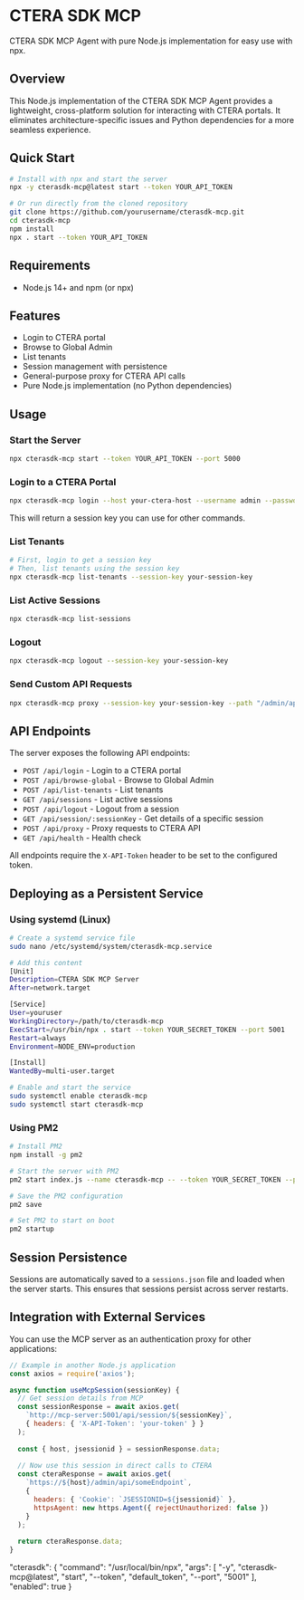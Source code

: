 # CTERA SDK MCP

CTERA SDK MCP Agent with pure Node.js implementation for easy use with npx.

## Overview

This Node.js implementation of the CTERA SDK MCP Agent provides a lightweight, cross-platform solution for interacting with CTERA portals. It eliminates architecture-specific issues and Python dependencies for a more seamless experience.

## Quick Start

```bash
# Install with npx and start the server
npx -y cterasdk-mcp@latest start --token YOUR_API_TOKEN

# Or run directly from the cloned repository
git clone https://github.com/yourusername/cterasdk-mcp.git
cd cterasdk-mcp
npm install
npx . start --token YOUR_API_TOKEN
```

## Requirements

- Node.js 14+ and npm (or npx)

## Features

- Login to CTERA portal
- Browse to Global Admin
- List tenants
- Session management with persistence
- General-purpose proxy for CTERA API calls
- Pure Node.js implementation (no Python dependencies)

## Usage

### Start the Server

```bash
npx cterasdk-mcp start --token YOUR_API_TOKEN --port 5000
```

### Login to a CTERA Portal

```bash
npx cterasdk-mcp login --host your-ctera-host --username admin --password yourpassword
```

This will return a session key you can use for other commands.

### List Tenants

```bash
# First, login to get a session key
# Then, list tenants using the session key
npx cterasdk-mcp list-tenants --session-key your-session-key
```

### List Active Sessions

```bash
npx cterasdk-mcp list-sessions
```

### Logout

```bash
npx cterasdk-mcp logout --session-key your-session-key
```

### Send Custom API Requests

```bash
npx cterasdk-mcp proxy --session-key your-session-key --path "/admin/api/customEndpoint" --method POST --data '{"key":"value"}'
```

## API Endpoints

The server exposes the following API endpoints:

- `POST /api/login` - Login to a CTERA portal
- `POST /api/browse-global` - Browse to Global Admin
- `POST /api/list-tenants` - List tenants
- `GET /api/sessions` - List active sessions
- `POST /api/logout` - Logout from a session
- `GET /api/session/:sessionKey` - Get details of a specific session
- `POST /api/proxy` - Proxy requests to CTERA API
- `GET /api/health` - Health check

All endpoints require the `X-API-Token` header to be set to the configured token.

## Deploying as a Persistent Service

### Using systemd (Linux)

```bash
# Create a systemd service file
sudo nano /etc/systemd/system/cterasdk-mcp.service

# Add this content
[Unit]
Description=CTERA SDK MCP Server
After=network.target

[Service]
User=youruser
WorkingDirectory=/path/to/cterasdk-mcp
ExecStart=/usr/bin/npx . start --token YOUR_SECRET_TOKEN --port 5001
Restart=always
Environment=NODE_ENV=production

[Install]
WantedBy=multi-user.target

# Enable and start the service
sudo systemctl enable cterasdk-mcp
sudo systemctl start cterasdk-mcp
```

### Using PM2

```bash
# Install PM2
npm install -g pm2

# Start the server with PM2
pm2 start index.js --name cterasdk-mcp -- --token YOUR_SECRET_TOKEN --port 5001

# Save the PM2 configuration
pm2 save

# Set PM2 to start on boot
pm2 startup
```

## Session Persistence

Sessions are automatically saved to a `sessions.json` file and loaded when the server starts. This ensures that sessions persist across server restarts.

## Integration with External Services

You can use the MCP server as an authentication proxy for other applications:

```javascript
// Example in another Node.js application
const axios = require('axios');

async function useMcpSession(sessionKey) {
  // Get session details from MCP
  const sessionResponse = await axios.get(
    `http://mcp-server:5001/api/session/${sessionKey}`,
    { headers: { 'X-API-Token': 'your-token' } }
  );
  
  const { host, jsessionid } = sessionResponse.data;
  
  // Now use this session in direct calls to CTERA
  const cteraResponse = await axios.get(
    `https://${host}/admin/api/someEndpoint`,
    { 
      headers: { 'Cookie': `JSESSIONID=${jsessionid}` },
      httpsAgent: new https.Agent({ rejectUnauthorized: false })
    }
  );
  
  return cteraResponse.data;
}
``` 


"cterasdk": {
  "command": "/usr/local/bin/npx",
  "args": [
    "-y",
    "cterasdk-mcp@latest",
    "start",
    "--token",
    "default_token",
    "--port",
    "5001"
  ],
  "enabled": true
}